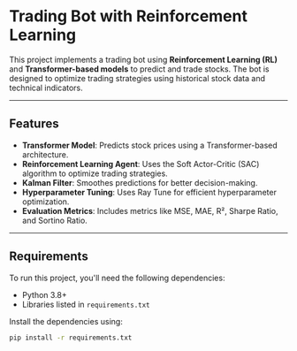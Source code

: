 # Trading Bot with Reinforcement Learning

This project implements a trading bot using **Reinforcement Learning (RL)** and **Transformer-based models** to predict and trade stocks. The bot is designed to optimize trading strategies using historical stock data and technical indicators.

---

## **Features**
- **Transformer Model**: Predicts stock prices using a Transformer-based architecture.
- **Reinforcement Learning Agent**: Uses the Soft Actor-Critic (SAC) algorithm to optimize trading strategies.
- **Kalman Filter**: Smoothes predictions for better decision-making.
- **Hyperparameter Tuning**: Uses Ray Tune for efficient hyperparameter optimization.
- **Evaluation Metrics**: Includes metrics like MSE, MAE, R², Sharpe Ratio, and Sortino Ratio.

---

## **Requirements**
To run this project, you'll need the following dependencies:
- Python 3.8+
- Libraries listed in `requirements.txt`

Install the dependencies using:
```bash
pip install -r requirements.txt
